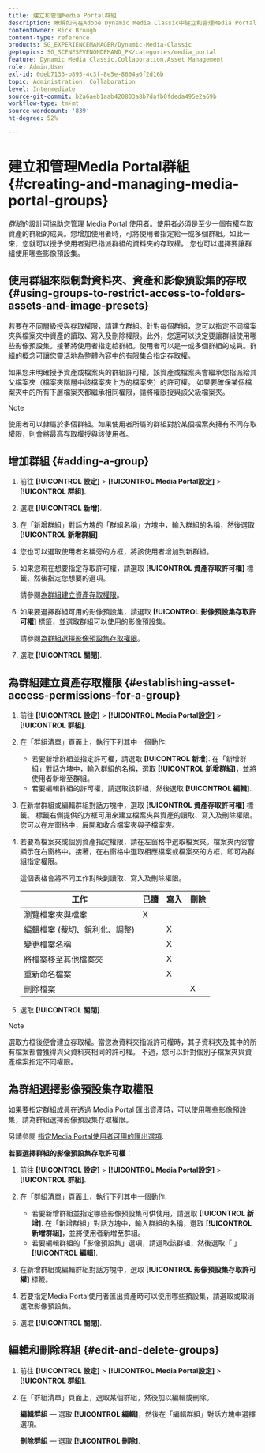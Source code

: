 ```yaml
---
title: 建立和管理Media Portal群組
description: 瞭解如何在Adobe Dynamic Media Classic中建立和管理Media Portal群組。
contentOwner: Rick Brough
content-type: reference
products: SG_EXPERIENCEMANAGER/Dynamic-Media-Classic
geptopics: SG_SCENESEVENONDEMAND_PK/categories/media_portal
feature: Dynamic Media Classic,Collaboration,Asset Management
role: Admin,User
exl-id: 0deb7133-b895-4c3f-8e5e-8604a6f2d16b
topic: Administration, Collaboration
level: Intermediate
source-git-commit: b2a6aeb1aab420803a8b7dafb0fdeda495e2a69b
workflow-type: tm+mt
source-wordcount: '839'
ht-degree: 52%

---
```


# 建立和管理Media Portal群組{#creating-and-managing-media-portal-groups}

*群組*&#x200B;的設計可協助您管理 Media Portal 使用者。使用者必須是至少一個有權存取資產的群組的成員。您增加使用者時，可將使用者指定給一或多個群組。如此一來，您就可以授予使用者對已指派群組的資料夾的存取權。 您也可以選擇要讓群組使用哪些影像預設集。

## 使用群組來限制對資料夾、資產和影像預設集的存取 {#using-groups-to-restrict-access-to-folders-assets-and-image-presets}

若要在不同層級授與存取權限，請建立群組。針對每個群組，您可以指定不同檔案夾與檔案夾中資產的讀取、寫入及刪除權限。此外，您還可以決定要讓群組使用哪些影像預設集。接著將使用者指定給群組。使用者可以是一或多個群組的成員。群組的概念可讓您靈活地為整體內容中的有限集合指定存取權。

如果您未明確授予資產或檔案夾的群組許可權，該資產或檔案夾會繼承您指派給其父檔案夾（檔案夾階層中該檔案夾上方的檔案夾）的許可權。 如果要確保某個檔案夾中的所有下層檔案夾都繼承相同權限，請將權限授與該父級檔案夾。

>[!NOTE]
>
>使用者可以隸屬於多個群組。如果使用者所屬的群組對於某個檔案夾擁有不同存取權限，則會將最高存取權授與該使用者。

## 增加群組 {#adding-a-group}

1. 前往 **[!UICONTROL 設定]** > **[!UICONTROL Media Portal設定]** > **[!UICONTROL 群組]**.
1. 選取 **[!UICONTROL 新增]**.
1. 在「新增群組」對話方塊的「群組名稱」方塊中，輸入群組的名稱，然後選取 **[!UICONTROL 新增群組]**.
1. 您也可以選取使用者名稱旁的方框，將該使用者增加到新群組。
1. 如果您現在想要指定存取許可權，請選取 **[!UICONTROL 資產存取許可權]** 標籤，然後指定您想要的選項。

   請參閱[為群組建立資產存取權限](creating-media-portal-groups.md#establishing_asset_access_permissions_for_a_group)。

1. 如果要選擇群組可用的影像預設集，請選取 **[!UICONTROL 影像預設集存取許可權]** 標籤，並選取群組可以使用的影像預設集。

   請參閱[為群組選擇影像預設集存取權限](creating-media-portal-groups.md#choosing_image_preset_access_permissions_for_a_group)。

1. 選取 **[!UICONTROL 關閉]**.

## 為群組建立資產存取權限 {#establishing-asset-access-permissions-for-a-group}

1. 前往 **[!UICONTROL 設定]** > **[!UICONTROL Media Portal設定]** > **[!UICONTROL 群組]**.
1. 在「群組清單」頁面上，執行下列其中一個動作:

   * 若要新增群組並指定許可權，請選取 **[!UICONTROL 新增]**. 在「新增群組」對話方塊中，輸入群組的名稱，選取 **[!UICONTROL 新增群組]**，並將使用者新增至群組。
   * 若要編輯群組的許可權，請選取該群組，然後選取 **[!UICONTROL 編輯]**.

1. 在新增群組或編輯群組對話方塊中，選取 **[!UICONTROL 資產存取許可權]** 標籤。 標籤右側提供的方框可用來建立檔案夾與資產的讀取、寫入及刪除權限。您可以在左窗格中，展開和收合檔案夾與子檔案夾。
1. 若要為檔案夾或個別資產指定權限，請在左窗格中選取檔案夾。檔案夾內容會顯示在右窗格中。接著，在右窗格中選取相應檔案或檔案夾的方框，即可為群組指定權限。

   這個表格會將不同工作對映到讀取、寫入及刪除權限。

   | 工作 | 已讀 | 寫入 | 刪除 |
   | --- | --- | --- | --- |
   | 瀏覽檔案夾與檔案 | X | | |
   | 編輯檔案 (裁切、銳利化、調整) | | X | |
   | 變更檔案名稱 | | X | |
   | 將檔案移至其他檔案夾 | | X | |
   | 重新命名檔案 | | X | |
   | 刪除檔案 | | | X |

1. 選取 **[!UICONTROL 關閉]**.

>[!NOTE]
>
>選取方框後便會建立存取權。當您為資料夾指派許可權時，其子資料夾及其中的所有檔案都會獲得與父資料夾相同的許可權。 不過，您可以針對個別子檔案夾與資產檔案指定不同權限。

## 為群組選擇影像預設集存取權限

如果要指定群組成員在透過 Media Portal 匯出資產時，可以使用哪些影像預設集，請為群組選擇影像預設集存取權限。

另請參閱 [指定Media Portal使用者可用的匯出選項](specifying-export-options-available-media.md#specifying_export_options_available_to_media_portal_users).

**若要選擇群組的影像預設集存取許可權：**

1. 前往 **[!UICONTROL 設定]** > **[!UICONTROL Media Portal設定]** > **[!UICONTROL 群組]**.
1. 在「群組清單」頁面上，執行下列其中一個動作:

   * 若要新增群組並指定哪些影像預設集可供使用，請選取 **[!UICONTROL 新增]**. 在「新增群組」對話方塊中，輸入群組的名稱，選取 **[!UICONTROL 新增群組]**，並將使用者新增至群組。
   * 若要編輯群組的「影像預設集」選項，請選取該群組，然後選取「 」 **[!UICONTROL 編輯]**.

1. 在新增群組或編輯群組對話方塊中，選取 **[!UICONTROL 影像預設集存取許可權]** 標籤。
1. 若要指定Media Portal使用者匯出資產時可以使用哪些預設集，請選取或取消選取影像預設集。
1. 選取 **[!UICONTROL 關閉]**.

## 編輯和刪除群組 {#edit-and-delete-groups}

1. 前往 **[!UICONTROL 設定]** > **[!UICONTROL Media Portal設定]** > **[!UICONTROL 群組]**.
1. 在「群組清單」頁面上，選取某個群組，然後加以編輯或刪除。

   **編輯群組**  — 選取 **[!UICONTROL 編輯]**，然後在「編輯群組」對話方塊中選擇選項。

   **刪除群組**  — 選取 **[!UICONTROL 刪除]**.
